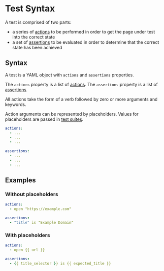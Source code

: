 # Test Syntax
A test is comprised of two parts:
 - a series of [actions](/action-syntax.md) to be performed in order to get the page under test into the correct state
 - a set of [assertions](/assertion-syntax.md) to be evaluated in order to determine that the correct state has been achieved

## Syntax

A test is a YAML object with `actions` and `assertions` properties.

The `actions` property is a list of [actions](/action-syntax.md).
The `assertions` property is a list of [assertions](/assertion-syntax.md).

All actions take the form of a verb followed by zero or more arguments and keywords.

Action arguments can be represented by placeholders. Values for placeholders are passed in [test suites](/test-suite-syntax.md).

```yaml
actions:
  - ...
  - ...
  - ...
    
assertions:    
  - ...
  - ...
  - ...
```

## Examples

### Without placeholders

```yaml
actions:
  - open "https://example.com"

assertions:
  - "title" is "Example Domain"
```

### With placeholders

```yaml
actions:
  - open {{ url }}

assertions:
  - {{ title_selector }} is {{ expected_title }}
```